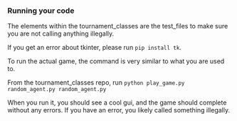 ### Running your code

The elements within the tournament_classes are the test_files to make sure 
you are not calling anything illegally.


If you get an error about tkinter, please run 
```pip install tk```.


To run the actual game, the command is very similar to what you are used to.

From the tournament_classes repo, run ```python play_game.py random_agent.py random_agent.py ```


When you run it, you should see a cool gui, and the game should complete without any errors. 
If you have an error, you likely called something illegally. 